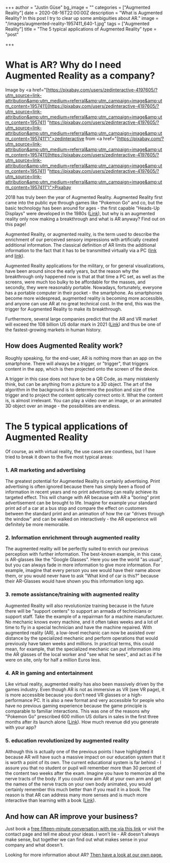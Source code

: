 +++
author = "Justin Güse"
bg_image = ""
categories = ["Augmented Reality"]
date = 2020-08-16T22:00:00Z
description = "What is Augmented Reality? In this post I try to clear up some ambiguities about AR."
image = "/images/augmented-reality-1957411_640-1.jpg"
tags = ["Augmented Reality"]
title = "The 5 typical applications of Augmented Reality"
type = "post"

+++
# What is AR? Why do I need Augmented Reality as a company?

Image by <a href="[https://pixabay.com/users/zedinteractive-4197605/?utm_source=link-attribution&amp;utm_medium=referral&amp;utm_campaign=image&amp;utm_content=1957411](https://pixabay.com/users/zedinteractive-4197605/?utm_source=link-attribution&amp;utm_medium=referral&amp;utm_campaign=image&amp;utm_content=1957411 "https://pixabay.com/users/zedinteractive-4197605/?utm_source=link-attribution&amp;utm_medium=referral&amp;utm_campaign=image&amp;utm_content=1957411")">zedinteractive</a> from <a href="[https://pixabay.com/?utm_source=link-attribution&amp;utm_medium=referral&amp;utm_campaign=image&amp;utm_content=1957411](https://pixabay.com/users/zedinteractive-4197605/?utm_source=link-attribution&amp;utm_medium=referral&amp;utm_campaign=image&amp;utm_content=1957411 "https://pixabay.com/users/zedinteractive-4197605/?utm_source=link-attribution&amp;utm_medium=referral&amp;utm_campaign=image&amp;utm_content=1957411")">Pixabay</a>

2018 has truly been the year of Augmented Reality. Augmented Reality first came into the public eye through games like "Pokemon Go" and co, but the basic technology has been around for ages - the first capable "Heads-Up Displays" were developed in the 1980s ([Link](http://techland.time.com/2012/11/02/eye-am-a-camera-surveillance-and-sousveillance-in-the-glassage/)), but why is an augmented reality only now making a breakthrough and what is AR anyway? Find out on this page!

Augmented Reality, or augmented reality, is the term used to describe the enrichment of our perceived sensory impressions with artificially created additional information. The classical definition of AR limits the additional information to the fact that it has to be transmitted virtually via a PC ([link ](https://www.bloomberg.com/news/videos/2016-11-17/ar-vr-is-fourth-wave-of-technology-digi-capital-founder)and [link](https://doi.org/10.1117/12.197321)).

Augmented Reality applications for the military, or for general visualizations, have been around since the early years, but the reason why the breakthrough only happened now is that at that time a PC set, as well as the screens, were much too bulky to be affordable for the masses, and secondly, they were reasonably portable. Nowadays, fortunately, everyone has a portable computer in their pocket - the smartphone. As smartphones become more widespread, augmented reality is becoming more accessible, and anyone can use AR at no great technical cost. In the end, this was the trigger for Augmented Reality to make its breakthrough.

Furthermore, several large companies predict that the AR and VR market will exceed the 108 billion US dollar mark in 2021 ([Link](https://techcrunch.com/2017/01/11/the-reality-of-vrar-growth/)) and thus be one of the fastest-growing markets in human history.

## How does Augmented Reality work?

Roughly speaking, for the end-user, AR is nothing more than an app on the smartphone. There will always be a trigger, or "trigger", that triggers content in the app, which is then projected onto the screen of the device.

A trigger in this case does not have to be a QR Code, as many mistakenly think, but can be anything from a picture to a 3D object. The art of the algorithm in the background is to determine the position and size of the trigger and to project the content optically correct onto it. What the content is, is almost irrelevant. You can play a video over an image, or an animated 3D object over an image - the possibilities are endless.

# The 5 typical applications of Augmented Reality

Of course, as with virtual reality, the use cases are countless, but I have tried to break it down to the five most typical areas:

### 1. AR marketing and advertising

The greatest potential for Augmented Reality is certainly advertising. Print advertising is often ignored because there has simply been a flood of information in recent years and no print advertising can really achieve its targeted effect. This will change with AR because with AR a "boring" print advertisement can be brought to life. Imagine for example your standard print ad of a car at a bus stop and compare the effect on customers between the standard print and an animation of how the car "drives through the window" and can be walked on interactively - the AR experience will definitely be more memorable.

### 2. Information enrichment through augmented reality

The augmented reality will be perfectly suited to enrich our previous perception with further information. The best-known example, in this case, is AR-glasses like the "Google Glasses". Here you see the world "as usual", but you can always fade in more information to give more information. For example, imagine that every person you see would have their name above them, or you would never have to ask "What kind of car is this?" because their AR-Glasses would have shown you this information long ago.

### 3. remote assistance/training with augmented reality

Augmented Reality will also revolutionize training because in the future there will be "support centers" to support an armada of technicians or support staff. Take the example of a repairman for a machine manufacturer. No mechanic knows every machine, and it often takes weeks and a lot of time to fly in a special technician and have the machine repaired. With augmented reality (AR), a low-level mechanic can now be assisted over distance by the specialized mechanic and perform operations that would previously have taken weeks and millions. In practical terms, this could mean, for example, that the specialized mechanic can put information into the AR glasses of the local worker and "see what he sees", and act as if he were on site, only for half a million Euros less.

### 4. AR in gaming and entertainment

Like virtual reality, augmented reality has also been massively driven by the games industry. Even though AR is not as immersive as VR (see VR page), it is more accessible because you don't need VR glasses or a high-performance PC. It is also a new format and very accessible for people who have no previous gaming experience because the game principle is comparable to familiar interactions. This was one of the reasons why "Pokemon Go" prescribed 600 million US dollars in sales in the first three months after its launch alone ([Link](http://venturebeat.com/2016/10/20/pokemon-go-is-the-fastest-mobile-game-to-hit-600-million-in-revenues/)). How much revenue did you generate with your app?

### 5. education revolutionized by augmented reality

Although this is actually one of the previous points I have highlighted it because AR will have such a massive impact on our education system that it is worth a point of its own. The current educational system is far behind - I assure you that no student or pupil will remember more than 30 percent of the content two weeks after the exam. Imagine you have to memorize all the nerve tracts of the body. If you could now aim AR at your own arm and get the names of the nerve tracts on your own body animated, you would certainly remember this much better than if you read it in a book. The reason is that AR can address many more senses and is much more interactive than learning with a book ([Link](https://pdfs.semanticscholar.org/1881/0b28c827511c3d1695de59078c3ee8eaaa37.pdf)).

## And how can AR improve your business?

Just book a [free fifteen-minute conversation with me via this link](https://www.datafortress.cloud/service/virtual-augmented-reality/) or visit the contact page and tell me about your ideas. I won't lie - AR doesn't always make sense, but together we can find out what makes sense in your company and what doesn't.

Looking for more information about AR? [Then have a look at our own page.](https://www.datafortress.cloud/service/virtual-augmented-reality/)